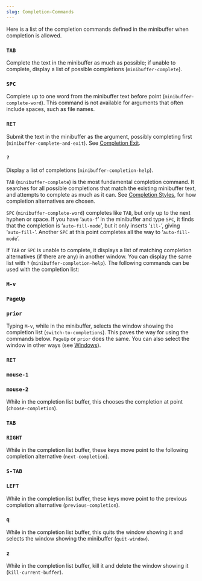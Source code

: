 ```yaml
---
slug: Completion-Commands
---
```


Here is a list of the completion commands defined in the minibuffer when completion is allowed.

### `TAB`

Complete the text in the minibuffer as much as possible; if unable to complete, display a list of possible completions (`minibuffer-complete`).

### `SPC`

Complete up to one word from the minibuffer text before point (`minibuffer-complete-word`). This command is not available for arguments that often include spaces, such as file names.

### `RET`

Submit the text in the minibuffer as the argument, possibly completing first (`minibuffer-complete-and-exit`). See [Completion Exit](/docs/emacs/Completion-Exit).

### `?`

Display a list of completions (`minibuffer-completion-help`).

`TAB` (`minibuffer-complete`) is the most fundamental completion command. It searches for all possible completions that match the existing minibuffer text, and attempts to complete as much as it can. See [Completion Styles](/docs/emacs/Completion-Styles), for how completion alternatives are chosen.

`SPC` (`minibuffer-complete-word`) completes like `TAB`, but only up to the next hyphen or space. If you have ‘`auto-f`’ in the minibuffer and type `SPC`, it finds that the completion is ‘`auto-fill-mode`’, but it only inserts ‘`ill-`’, giving ‘`auto-fill-`’. Another `SPC` at this point completes all the way to ‘`auto-fill-mode`’.

If `TAB` or `SPC` is unable to complete, it displays a list of matching completion alternatives (if there are any) in another window. You can display the same list with `?` (`minibuffer-completion-help`). The following commands can be used with the completion list:

### `M-v`

### `PageUp`

### `prior`

Typing `M-v`, while in the minibuffer, selects the window showing the completion list (`switch-to-completions`). This paves the way for using the commands below. `PageUp` or `prior` does the same. You can also select the window in other ways (see [Windows](/docs/emacs/Windows)).

### `RET`

### `mouse-1`

### `mouse-2`

While in the completion list buffer, this chooses the completion at point (`choose-completion`).

### `TAB`

### `RIGHT`

While in the completion list buffer, these keys move point to the following completion alternative (`next-completion`).

### `S-TAB`

### `LEFT`

While in the completion list buffer, these keys move point to the previous completion alternative (`previous-completion`).

### `q`

While in the completion list buffer, this quits the window showing it and selects the window showing the minibuffer (`quit-window`).

### `z`

While in the completion list buffer, kill it and delete the window showing it (`kill-current-buffer`).

